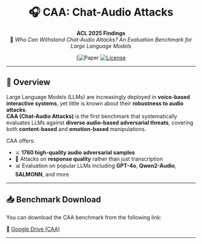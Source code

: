 <div align="center">

# 🎧 CAA: Chat-Audio Attacks

**ACL 2025 Findings**  
📄 *Who Can Withstand Chat-Audio Attacks? An Evaluation Benchmark for Large Language Models*

[![Paper](https://arxiv.org/pdf/2411.14842)
[![License](https://img.shields.io/badge/License-MIT-green.svg)](LICENSE)

</div>

---

## 🧠 Overview

Large Language Models (LLMs) are increasingly deployed in **voice-based interactive systems**, yet little is known about their **robustness to audio attacks**.  
**CAA (Chat-Audio Attacks)** is the first benchmark that systematically evaluates LLMs against **diverse audio-based adversarial threats**, covering both **content-based** and **emotion-based** manipulations.

CAA offers:
- ⚔️ **1760 high-quality audio adversarial samples**
- 🎯 Attacks on **response quality** rather than just transcription
- 📊 Evaluation on popular LLMs including **GPT-4o**, **Qwen2-Audio**, **SALMONN**, and more

---

## 📥 Benchmark Download

You can download the CAA benchmark from the following link:

🔗 [Google Drive (CAA)](https://drive.google.com/file/d/1kUkUDzYmRDsSjc69F_mA3IEXZ1RP1G4o/view?usp=drive_link)

---
